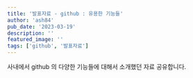 ```yaml
---
title: '발표자료 - github : 유용한 기능들'
author: 'ash84'
pub_date: '2023-03-19'
description: ''
featured_image: ''
tags: ['github', '발표자료']
---
```


<script async class="speakerdeck-embed" data-id="6fc6cd5860804498988e379706d09938" data-ratio="1.33333333333333" src="//speakerdeck.com/assets/embed.js"></script>

사내에서 github 의 다양한 기능들에 대해서 소개했던 자료 공유합니다. 
